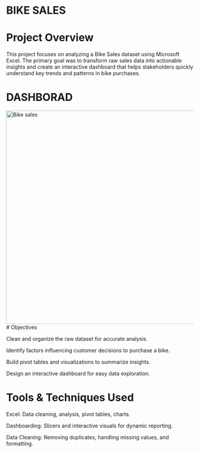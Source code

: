 # BIKE SALES
# Project Overview
This project focuses on analyzing a Bike Sales dataset using Microsoft Excel. The primary goal was to transform raw sales data into actionable insights and create an interactive dashboard that helps stakeholders quickly understand key trends and patterns in bike purchases.
# DASHBORAD
<img width="1105" height="572" alt="Bike sales" src="https://github.com/user-attachments/assets/967726d3-7b7c-4d78-b36f-02ee45c5fb5e" />
# Objectives

Clean and organize the raw dataset for accurate analysis.

Identify factors influencing customer decisions to purchase a bike.

Build pivot tables and visualizations to summarize insights.

Design an interactive dashboard for easy data exploration.
# Tools & Techniques Used
Excel: Data cleaning, analysis, pivot tables, charts.

Dashboarding: Slicers and interactive visuals for dynamic reporting.

Data Cleaning: Removing duplicates, handling missing values, and formatting.


